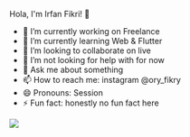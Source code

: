 Hola, I'm Irfan Fikri! 👋

- 🔭 I’m currently working on Freelance
- 🌱 I’m currently learning Web & Flutter
- 👯 I’m looking to collaborate on live
- 🤔 I’m not looking for help with for now
- 💬 Ask me about something 
- 📫 How to reach me: instagram @ory_fikry
- 😄 Pronouns: Session
- ⚡ Fun fact: honestly no fun fact here 


<img  src="https://github-readme-stats.vercel.app/api?username=oryfikry&&show_icons=true&title_color=ffffff&icon_color=fd79a8&text_color=ffffff&bg_color=0984e3
">
